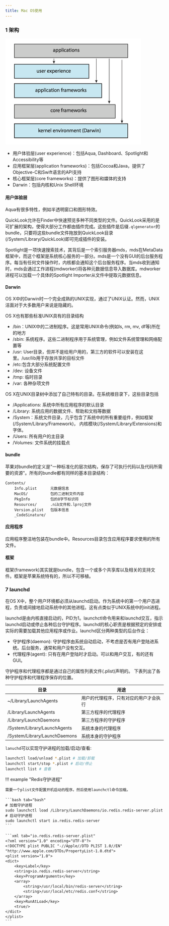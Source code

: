 ```yaml
---
title: Mac OS使用
---
```


### 1 架构

![](../../OS/操作系统概念/figures/Architecture_of_Apple’s_macOS_and_iOS_operating_systems.png)

* 用户体验层(user experience)：包括Aqua, Dashboard、Spotlight和Accessibility等
* 应用框架层(application frameworks)：包括Cocoa和Java，提供了Objective-C和Swift语言的API支持
* 核心框架层(core frameworks)：提供了图形和媒体的支持
* Darwin：包括内核和Unix Shell环境

#### 用户体验层
Aqua有很多特性，例如半透明窗口和图形特效。

QuickLook允许在Finder中快速预览多种不同类型的文件。QuickLook采用的是可扩展的架构，使得大部分工作都由插件完成。这些插件是后缀`.qlgenerator`的bundle，只要将这些bundle文件拖放到QuickLook目录(/System/Library/QuickLook)即可完成插件的安装。

Spotlight是一项快速搜索技术，其背后是一个索引服务器mds，mds在MetaData框架中，而这个框架是系统核心服务的一部分。mds是一个没有GUI的后台服务程序。每当有任何文件操作时，内核都会通知这个后台服务程序。当mds收到通知时，mds会通过工作进程(mdworker)将各种元数据信息导入数据库。mdworker进程可以加载一个具体的Spotlight Importer从文件中提取元数据信息。

#### Darwin

OS X中的Darwin时一个完全成熟的UNIX实现，通过了UNIX认证。然而，UNIX洁面对于大多数用户来说是隐藏的。


OS X也有那些标准UNIX具有的目录结构

* /bin：UNIX中的二进制程序。这是常用UNIX命令(例如ls, rm, mv, df等)所在的地方
* /sbin: 系统程序。这些二进制程序用于系统管理，例如文件系统管理和网络配置等
* /usr: User目录，但并不是给用户用的，第三方的软件可以安装在这里。/usr/lib用于存放共享的目标文件
* /etc:包含大部分系统配置文件
* /dev: 设备文件
* /tmp: 临时目录
* /var: 各种杂项文件

OS X在UNIX目录树中添加了自己特有的目录。在系统根目录下，这些目录包括

* /Applications: 系统中所有应用程序的默认目录
* /Library: 系统应用的数据文件、帮助和文档等数据
* /System：系统文件目录，几乎包含了系统中的所有重要组件，例如框架(/System/Library/Framework)， 内核模块(/System/Library/Extensions)和字体。
* /Users: 所有用户的主目录
* /Volumes: 文件系统的挂载点

#### bundle

苹果对bundle的定义是"一种标准化的层次结构，保存了可执行代码以及代码所需要的资源"。所有的bundle都有同样的基本目录结构：


```text
Contents/
    Info.plist      元数据信息
    MacOS/          包的二进制文件内容
    PkgInfo         包的8字节标识符
    Resources/      .nib文件和.lproj文件
    Version.plist   包版本信息
    _CodeSinature/
```

#### 应用程序

应用程序整洁地包装在bundle中。Resources目录包含应用程序要求使用的所有文件。


#### 框架

框架(framework)其实就是bundle，包含一个或多个共享库以及相关的支持文件。框架是苹果系统特有的，所以不可移植。


### 7 launchd

在OS X中，整个用户环境都必须从launchd启动。作为系统中的第一个用户态进程，负责或间接地启动系统中的其他进程。这有点类似于UNIX系统中的init进程。

launchd是由内核直接启动的，PID为1。launchctl命令用来和launchd交互，指示launchd启动或停止各种后台守护程序。launchd的核心职责是根据预定的安排或实际的需要加载其他应用程序或作业。launchd区分两种类型的后台作业：

* 守护程序(daemon): 守护程序由系统自动启动，不考虑是否有用户登陆进系统。后台服务，通常和用户没有交互。
* 代理程序(agent): 只有在用户登陆时才启动。可以和用户交互，有的还有GUI。

守护程序和代理程序都是通过自己的属性列表文件(.plist)声明的。 下表列出了各种守护程序和代理程序保存的位置。

| 目录 | 用途 |
| ---  | ---  |
| ~/Library/LaunchAgents | 用户的代理程序，只有对应的用户才会执行 |
| /Library/LaunchAgents   |  第三方程序的代理程序 |
| /Library/LaunchDaemons   | 第三方程序的守护程序 |
| /System/Library/LaunchAgents | 系统本身的代理程序 |
| /System/Library/LaunchDaemons |  系统本身的守护程序 |


`lanuchd`可以实现守护进程的加载/启动/查看:

```bash
launchctl load/unload *.plist # 加载/卸载
launchctl start/stop *.plist # 启动/停止
launchctl list # 查看
```

!!! example "Redis守护进程"
    
    需要一个plist文件配置开机启动的程序。然后使用launchctl命令加载。
    
    ```bash tab="bash"
    # 加载守护进程
    sudo launchctl load /Library/LaunchDaemons/io.redis.redis-server.plist
    # 启动守护进程
    sudo launchctl start io.redis.redis-server
    ```
    
    ```xml tab="io.redis.redis-server.plist"
    <?xml version="1.0" encoding="UTF-8"?>
    <!DOCTYPE plist PUBLIC "-//Apple//DTD PLIST 1.0//EN" "http://www.apple.com/DTDs/PropertyList-1.0.dtd">
    <plist version="1.0">
    <dict>
        <key>Label</key>
        <string>io.redis.redis-server</string>
        <key>ProgramArguments</key>
        <array>
            <string>/usr/local/bin/redis-server</string>
            <string>/usr/local/etc/redis.conf</string>
        </array>
        <key>RunAtLoad</key>
        <true/>
    </dict>
    </plist>
    ```


